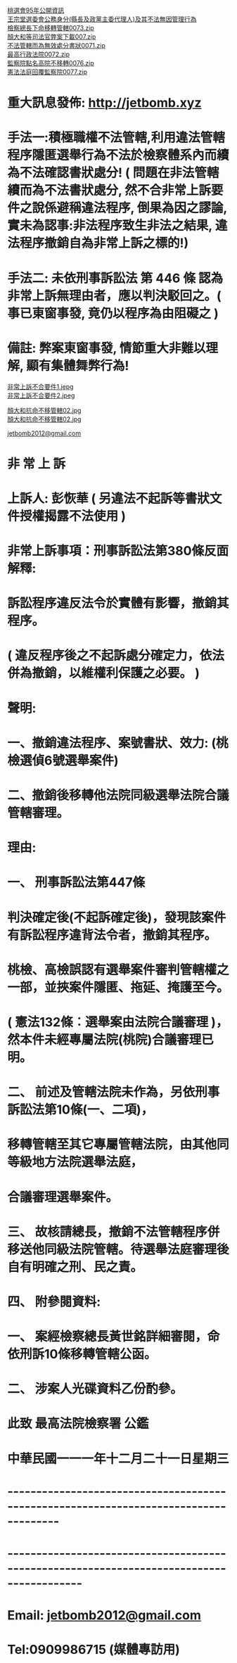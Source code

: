 <a href="https://github.com/jetbomb2012/jetbomb-xyz.github.io/blob/main/0075.zip" target="_blank">桃選會95年公開資訊</a><br>
<a href="https://github.com/jetbomb2012/jetbomb-xyz.github.io/blob/main/0074.zip" target="_blank">王宗堂選委會公務身分(縣長及政黨主委代理人)及其不法無因管理行為</a><br>
<a href="https://github.com/jetbomb2012/jetbomb-xyz.github.io/blob/main/0073.zip" target="_blank">檢察總長下命移轉管轄0073.zip</a><br>
<a href="https://github.com/jetbomb2012/jetbomb-xyz.github.io/blob/main/007.zip" target="_blank">顏大和等司法官弊案下載007.zip</a><br>
<a href="https://github.com/jetbomb2012/jetbomb-xyz.github.io/blob/main/0071.zip" target="_blank">不法管轄而為無效處分書狀0071.zip</a><br>
<a href="https://github.com/jetbomb2012/jetbomb-xyz.github.io/blob/main/0072.zip" target="_blank">最高行政法院0072.zip</a><br>
<a href="https://github.com/jetbomb2012/jetbomb-xyz.github.io/blob/main/0072.zip" target="_blank">監察院點名高院不移轉0076.zip</a><br>
<a href="https://github.com/jetbomb2012/jetbomb-xyz.github.io/blob/main/0077.zip" target="_blank">憲法法庭回覆監察院0077.zip</a><br>
# 重大訊息發佈: http://jetbomb.xyz
# 手法一:積極職權不法管轄,利用違法管轄程序隱匿選舉行為不法於檢察體系內而續為不法確認書狀處分!  ( 問題在非法管轄續而為不法書狀處分, 然不合非常上訴要件之說係避稱違法程序, 倒果為因之謬論, 實未為認事:非法程序致生非法之結果, 違法程序撤銷自為非常上訴之標的!)

# 手法二: 未依刑事訴訟法 第 446 條 認為非常上訴無理由者，應以判決駁回之。( 事已東窗事發, 竟仍以程序為由阻礙之 )
# 備註: 弊案東窗事發, 情節重大非難以理解, 顯有集體舞弊行為!
<a href="https://github.com/jetbomb2012/jetbomb-xyz.github.io/blob/main/非常上訴不合要件1.jpeg" target="_blank">非常上訴不合要件1.jepg</a><br>
<a href="https://github.com/jetbomb2012/jetbomb-xyz.github.io/blob/main/非常上訴不合要件2.jpeg" target="_blank">非常上訴不合要件2.jpeg</a><br>

<a href="https://github.com/jetbomb2012/jetbomb-xyz.github.io/blob/main/顏大和抗命不移管轄01.jpeg" target="_blank">顏大和抗命不移管轄02.jpg</a><br>
<a href="https://github.com/jetbomb2012/jetbomb-xyz.github.io/blob/main/顏大和抗命不移管轄02.jpeg" target="_blank">顏大和抗命不移管轄02.jpg</a><br>

<a href="mailto:jetbomb2012@gmail.com">jetbomb2012@gmail.com</a>

# 非 常 上 訴  
# 上訴人: 彭恢華 ( 另違法不起訴等書狀文件授權揭露不法使用 )
# 非常上訴事項：刑事訴訟法第380條反面解釋:
# 訴訟程序違反法令於實體有影響，撤銷其程序。
# ( 違反程序後之不起訴處分確定力，依法併為撤銷，以維權利保護之必要。 )
# 聲明: 
# 一、撤銷違法程序、案號書狀、效力: (桃檢選偵6號選舉案件)
# 二、撤銷後移轉他法院同級選舉法院合議管轄審理。
# 理由:
# 一、	刑事訴訟法第447條
# 判決確定後(不起訴確定後)，發現該案件有訴訟程序違背法令者，撤銷其程序。
# 桃檢、高檢誤認有選舉案件審判管轄權之一部，並挾案件隱匿、拖延、掩護至今。
# ( 憲法132條︰選舉案由法院合議審理 )，然本件未經專屬法院(桃院)合議審理已明。
# 二、	前述及管轄法院未作為，另依刑事訴訟法第10條(一、二項)，
# 移轉管轄至其它專屬管轄法院，由其他同等級地方法院選舉法庭，
# 合議審理選舉案件。
# 三、	故核請總長，撤銷不法管轄程序併移送他同級法院管轄。待選舉法庭審理後自有明確之刑、民之責。
# 四、	附參閱資料:
# 一、	案經檢察總長黃世銘詳細審閱，命依刑訴10條移轉管轄公函。
# 二、	涉案人光碟資料乙份酌參。
#     此致 最高法院檢察署 公鑑
# 中華民國一一一年十二月二十一日星期三
# -------------------------------------------------------------------------------------
# -----------------------------------------------------------------------------------------
#
# Email: jetbomb2012@gmail.com 
# Tel:0909986715 (媒體專訪用)




